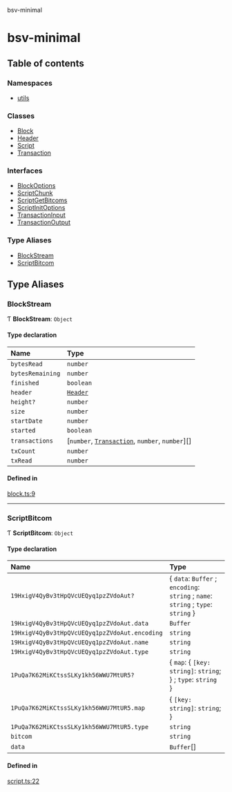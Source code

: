 bsv-minimal

# bsv-minimal

## Table of contents

### Namespaces

- [utils](modules/utils.md)

### Classes

- [Block](classes/Block.md)
- [Header](classes/Header.md)
- [Script](classes/Script.md)
- [Transaction](classes/Transaction.md)

### Interfaces

- [BlockOptions](interfaces/BlockOptions.md)
- [ScriptChunk](interfaces/ScriptChunk.md)
- [ScriptGetBitcoms](interfaces/ScriptGetBitcoms.md)
- [ScriptInitOptions](interfaces/ScriptInitOptions.md)
- [TransactionInput](interfaces/TransactionInput.md)
- [TransactionOutput](interfaces/TransactionOutput.md)

### Type Aliases

- [BlockStream](README.md#blockstream)
- [ScriptBitcom](README.md#scriptbitcom)

## Type Aliases

### BlockStream

Ƭ **BlockStream**: `Object`

#### Type declaration

| Name | Type |
| :------ | :------ |
| `bytesRead` | `number` |
| `bytesRemaining` | `number` |
| `finished` | `boolean` |
| `header` | [`Header`](classes/Header.md) |
| `height?` | `number` |
| `size` | `number` |
| `startDate` | `number` |
| `started` | `boolean` |
| `transactions` | [`number`, [`Transaction`](classes/Transaction.md), `number`, `number`][] |
| `txCount` | `number` |
| `txRead` | `number` |

#### Defined in

[block.ts:9](https://github.com/kevinejohn/bsv-minimal/blob/master/src/block.ts#L9)

___

### ScriptBitcom

Ƭ **ScriptBitcom**: `Object`

#### Type declaration

| Name | Type |
| :------ | :------ |
| `19HxigV4QyBv3tHpQVcUEQyq1pzZVdoAut?` | { `data`: `Buffer` ; `encoding`: `string` ; `name`: `string` ; `type`: `string`  } |
| `19HxigV4QyBv3tHpQVcUEQyq1pzZVdoAut.data` | `Buffer` |
| `19HxigV4QyBv3tHpQVcUEQyq1pzZVdoAut.encoding` | `string` |
| `19HxigV4QyBv3tHpQVcUEQyq1pzZVdoAut.name` | `string` |
| `19HxigV4QyBv3tHpQVcUEQyq1pzZVdoAut.type` | `string` |
| `1PuQa7K62MiKCtssSLKy1kh56WWU7MtUR5?` | { `map`: { `[key: string]`: `string`;  } ; `type`: `string`  } |
| `1PuQa7K62MiKCtssSLKy1kh56WWU7MtUR5.map` | { `[key: string]`: `string`;  } |
| `1PuQa7K62MiKCtssSLKy1kh56WWU7MtUR5.type` | `string` |
| `bitcom` | `string` |
| `data` | `Buffer`[] |

#### Defined in

[script.ts:22](https://github.com/kevinejohn/bsv-minimal/blob/master/src/script.ts#L22)

